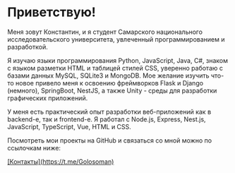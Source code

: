 <h1 class="name">Приветствую!</h1>
<p class="information">
    Меня зовут Константин, и я студент Самарского национального
    исследовательского университета, увлеченный программированием и
    разработкой. 
</p>
<p class="information">
    Я изучаю языки программирования Python, JavaScript, Java, C#, знаком с языком разметки 
    HTML и таблицей стилей CSS, уверенно работаю с базами данных MySQL, SQLite3 и MongoDB. 
    Мое желание изучить что-то новое привело меня к освоению  фреймворков Flask 
    и Django (немного), SpringBoot, NestJS, а также  Unity -  среды для разработки графических приложений. 
</p>
<p class="information">
    У меня есть практический опыт разработки веб-приложений как в
    backend-е, так и frontend-е. Я работал с Node.js, Express, Nest.js,
    JavaScript, TypeScript, Vue, HTML и CSS. 
</p>
<p class="information">
    Посмотреть мои проекты на GitHub и связаться со мной можно по
    ссылочкам ниже:
</p>
<p class="information">
     <a href="ссылка на контактную информацию">[Контакты](https://t.me/Golosoman)</a>
</p>

